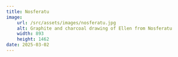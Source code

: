 ```yaml
---
title: Nosferatu
image:
    url: /src/assets/images/nosferatu.jpg
    alt: Graphite and charcoal drawing of Ellen from Nosferatu
    width: 893
    height: 1462
date: 2025-03-02
---
```

